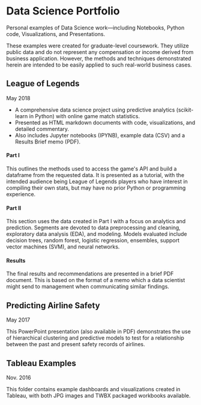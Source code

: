 # Data Science Portfolio
Personal examples of Data Science work—including Notebooks, Python code, Visualizations, and Presentations.

These examples were created for graduate-level coursework. They utilize public data and do not represent any compensation or income derived from business application. However, the methods and techniques demonstrated herein are intended to be easily applied to such real-world business cases.

## League of Legends
May 2018
* A comprehensive data science project using predictive analytics (scikit-learn in Python) with online game match statistics.
* Presented as HTML markdown documents with code, visualizations, and detailed commentary.
* Also includes Jupyter notebooks (IPYNB), example data (CSV) and a Results Brief memo (PDF).

#### Part I
This outlines the methods used to access the game's API and build a dataframe from the requested data. It is presented as a tutorial, with the intended audience being League of Legends players who have interest in compiling their own stats, but may have no prior Python or programming experience.

#### Part II
This section uses the data created in Part I with a focus on analytics and prediction. Segments are devoted to data preprocessing and cleaning, exploratory data analysis (EDA), and modeling. Models evaluated include decision trees, random forest, logistic regression, ensembles, support vector machines (SVM), and neural networks.

#### Results
The final results and recommendations are presented in a brief PDF document. This is based on the format of a memo which a data scientist might send to management when communicating similar findings.


## Predicting Airline Safety
May 2017

This PowerPoint presentation (also available in PDF) demonstrates the use of hierarchical clustering and predictive models to test for a relationship between the past and present safety records of airlines.


## Tableau Examples
Nov. 2016

This folder contains example dashboards and visualizations created in Tableau, with both JPG images and TWBX packaged workbooks available.
